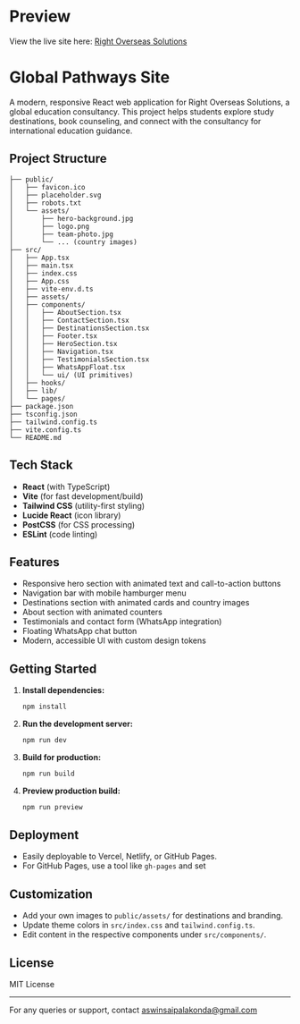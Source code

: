 # Preview

View the live site here: [Right Overseas Solutions](https://rightoverseassolutions.vercel.app/)

# Global Pathways Site

A modern, responsive React web application for Right Overseas Solutions, a global education consultancy. This project helps students explore study destinations, book counseling, and connect with the consultancy for international education guidance.

## Project Structure

```
├── public/
│   ├── favicon.ico
│   ├── placeholder.svg
│   ├── robots.txt
│   └── assets/
│       ├── hero-background.jpg
│       ├── logo.png
│       ├── team-photo.jpg
│       └── ... (country images)
├── src/
│   ├── App.tsx
│   ├── main.tsx
│   ├── index.css
│   ├── App.css
│   ├── vite-env.d.ts
│   ├── assets/
│   ├── components/
│   │   ├── AboutSection.tsx
│   │   ├── ContactSection.tsx
│   │   ├── DestinationsSection.tsx
│   │   ├── Footer.tsx
│   │   ├── HeroSection.tsx
│   │   ├── Navigation.tsx
│   │   ├── TestimonialsSection.tsx
│   │   ├── WhatsAppFloat.tsx
│   │   └── ui/ (UI primitives)
│   ├── hooks/
│   ├── lib/
│   └── pages/
├── package.json
├── tsconfig.json
├── tailwind.config.ts
├── vite.config.ts
└── README.md
```

## Tech Stack

- **React** (with TypeScript)
- **Vite** (for fast development/build)
- **Tailwind CSS** (utility-first styling)
- **Lucide React** (icon library)
- **PostCSS** (for CSS processing)
- **ESLint** (code linting)

## Features

- Responsive hero section with animated text and call-to-action buttons
- Navigation bar with mobile hamburger menu
- Destinations section with animated cards and country images
- About section with animated counters
- Testimonials and contact form (WhatsApp integration)
- Floating WhatsApp chat button
- Modern, accessible UI with custom design tokens

## Getting Started

1. **Install dependencies:**
   ```bash
   npm install
   ```
2. **Run the development server:**
   ```bash
   npm run dev
   ```
3. **Build for production:**
   ```bash
   npm run build
   ```
4. **Preview production build:**
   ```bash
   npm run preview
   ```

## Deployment

- Easily deployable to Vercel, Netlify, or GitHub Pages.
- For GitHub Pages, use a tool like `gh-pages` and set

## Customization

- Add your own images to `public/assets/` for destinations and branding.
- Update theme colors in `src/index.css` and `tailwind.config.ts`.
- Edit content in the respective components under `src/components/`.

## License

MIT License

---

For any queries or support, contact aswinsaipalakonda@gmail.com
